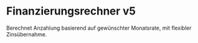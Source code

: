 # Finanzierungsrechner v5

Berechnet Anzahlung basierend auf gewünschter Monatsrate, mit flexibler Zinsübernahme.